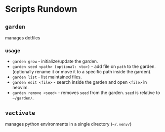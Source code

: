# Scripts Rundown

## `garden`
manages dotfiles

### usage
- `garden grow` - initialize/update the garden.
- `garden seed <path> (optional: <to>)` - add file on `path` to the garden. (optionally rename it or move it to a specific path inside the garden).
- `garden list` - list maintained files.
- `garden edit <file>` - search inside the garden and open `<file>` in neovim.
- `garden remove <seed>` - removes `seed` from the garden. `seed` is relative to `~/garden/`.

## `vactivate`
manages python environments in a single directory (`~/.venv/`)